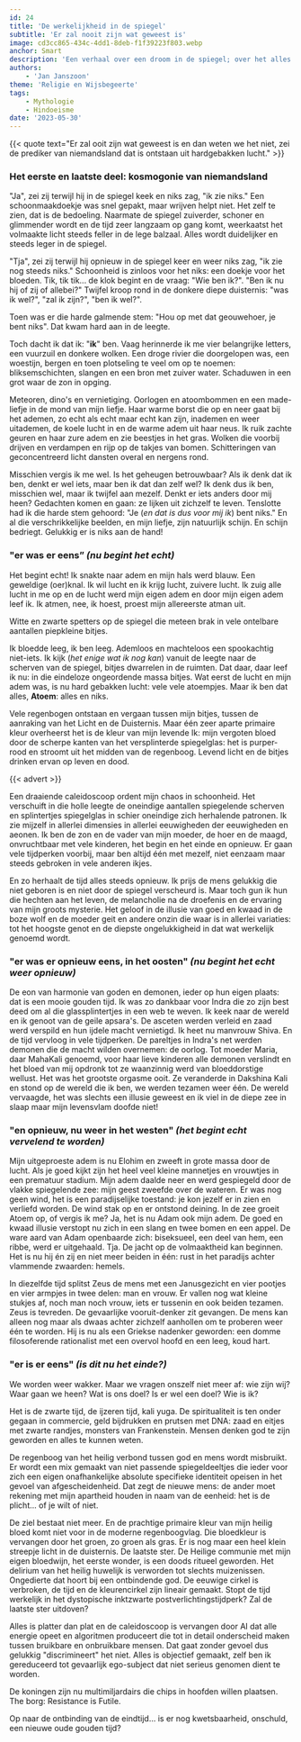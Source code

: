 ```yaml
---
id: 24
title: 'De werkelijkheid in de spiegel'
subtitle: 'Er zal nooit zijn wat geweest is'
image: cd3cc865-434c-4dd1-8deb-f1f39223f803.webp
anchor: Smart
description: 'Een verhaal over een droom in de spiegel; over het alles en het niets, het splijten in veelheid, dood en leven, tijd en tijdloosheid. Goden en demonen.'
authors:
    - 'Jan Janszoon'
theme: 'Religie en Wijsbegeerte'
tags:
    - Mythologie
    - Hindoeisme
date: '2023-05-30'
---
```


{{< quote text="Er zal ooit zijn wat geweest is en dan weten we het niet, zei de prediker van niemandsland dat is ontstaan uit hardgebakken lucht." >}}

### Het eerste en laatste deel: kosmogonie van niemandsland

"Ja", zei zij terwijl hij in de spiegel keek en niks zag, "ik zie niks."
Een schoonmaakdoekje was snel gepakt, maar wrijven helpt niet. Het zelf te zien, dat is de bedoeling. Naarmate de spiegel zuiverder, schoner en glimmender wordt en de tijd zeer langzaam op gang komt, weerkaatst het volmaakte licht steeds feller in de lege balzaal. Alles wordt duidelijker en steeds leger in de spiegel.

"Tja", zei zij terwijl hij opnieuw in de spiegel keer en weer niks zag, "ik zie nog steeds niks."
Schoonheid is zinloos voor het niks: een doekje voor het bloeden.
Tik, tik tik... de klok begint en de vraag: "Wie ben ik?". "Ben ik nu hij of zij of allebei?" Twijfel kroop rond in de donkere diepe duisternis: "was ik wel?", "zal ik zijn?", "ben ik wel?".

Toen was er die harde galmende stem: "Hou op met dat geouwehoer, je bent niks".
Dat kwam hard aan in de leegte.

Toch dacht ik dat ik: "**ik**" ben. Vaag herinnerde ik me vier belangrijke letters, een vuurzuil en donkere wolken. Een droge rivier die doorgelopen was, een woestijn, bergen en toen plotseling te veel om op te noemen: bliksemschichten, slangen en een bron met zuiver water. Schaduwen in een grot waar de zon in opging.

Meteoren, dino's en vernietiging. Oorlogen en atoombommen en een made-liefje in de mond van mijn liefje. Haar warme borst die op en neer gaat bij het ademen, zo echt als echt maar echt kan zijn, inademen en weer uitademen, de koele lucht in en de warme adem uit haar neus. Ik ruik zachte geuren en haar zure adem en zie beestjes in het gras. Wolken die voorbij drijven en verdampen en rijp op de takjes van bomen. Schitteringen van geconcentreerd licht dansten overal en nergens rond.

Misschien vergis ik me wel. Is het geheugen betrouwbaar? Als ik denk dat ik ben, denkt er wel iets, maar ben ik dat dan zelf wel? Ik denk dus ik ben, misschien wel, maar ik twijfel aan mezelf. Denkt er iets anders door mij heen? Gedachten komen en gaan: ze lijken uit zichzelf te leven. Tenslotte had ik die harde stem gehoord: "Je (_en dat is dus voor mij ik_) bent niks." En al die verschrikkelijke beelden, en mijn liefje, zijn natuurlijk schijn. En schijn bedriegt. Gelukkig er is niks aan de hand! 


### "er was er eens” _(nu begint het echt)_

Het begint echt! Ik snakte naar adem en mijn hals werd blauw. Een geweldige (oer)knal. Ik wil lucht en ik krijg lucht, zuivere lucht. Ik zuig alle lucht in me op en de lucht werd mijn eigen adem en door mijn eigen adem leef ik. Ik atmen, nee, ik hoest, proest mijn allereerste atman uit.

Witte en zwarte spetters op de spiegel die meteen brak in vele ontelbare aantallen piepkleine bitjes.

Ik bloedde leeg, ik ben leeg. Ademloos en machteloos een spookachtig niet-iets. Ik kijk (_het enige wat ik nog kan_) vanuit de leegte naar de scherven van de spiegel, bitjes dwarrelen in de ruimten. Dat daar, daar leef ik nu: in die eindeloze ongeordende massa bitjes. Wat eerst de lucht en mijn adem was, is nu hard gebakken lucht: vele vele atoempjes.  Maar ik ben dat alles, **Atoem**: alles en niks.

Vele regenbogen ontstaan en vergaan tussen mijn bitjes, tussen de aanraking van het Licht en de Duisternis. Maar één zeer aparte primaire kleur overheerst het is de kleur van mijn levende Ik: mijn vergoten bloed door de scherpe kanten van het versplinterde spiegelglas: het is purper-rood en stroomt uit het midden van de regenboog. Levend licht en de bitjes drinken ervan op leven en dood.

{{< advert >}}

Een draaiende caleidoscoop ordent mijn chaos in schoonheid. Het verschuift in die holle leegte de oneindige aantallen spiegelende scherven en splintertjes spiegelglas in schier oneindige zich herhalende patronen. Ik zie mijzelf in allerlei dimensies in allerlei eeuwigheden der eeuwigheden en aeonen. Ik ben de zon en de vader van mijn moeder, de hoer en de maagd, onvruchtbaar met vele kinderen, het begin en het einde en opnieuw. Er gaan vele tijdperken voorbij, maar ben altijd één met mezelf, niet eenzaam maar steeds gebroken in vele anderen ikjes.

En zo herhaalt de tijd alles steeds opnieuw. Ik prijs de mens gelukkig die niet geboren is en niet door de spiegel verscheurd is. Maar toch gun ik hun die hechten aan het leven, de melancholie na de droefenis en de ervaring van mijn groots mysterie. Het geloof in de illusie van goed en kwaad in de boze wolf en de moeder geit en andere onzin die waar is in allerlei variaties: tot het hoogste genot en de diepste ongelukkigheid in dat wat werkelijk genoemd wordt.


### "er was er opnieuw eens, in het oosten" _(nu begint het echt weer opnieuw)_

De eon van harmonie van goden en demonen, ieder op hun eigen plaats: dat is een mooie gouden tijd. Ik was zo dankbaar voor Indra die zo zijn best deed om al die glassplintertjes in een web te weven. Ik keek naar de wereld en ik genoot van de geile apsara's. De asceten werden verleid en zaad werd verspild en hun ijdele macht vernietigd. Ik heet nu manvrouw Shiva. En de tijd vervloog in vele tijdperken. De pareltjes in Indra's net werden demonen die de macht wilden overnemen: de oorlog. Tot moeder Maria, daar MahaKali genoemd, voor haar lieve kinderen alle demonen verslindt en het bloed van mij opdronk tot ze waanzinnig werd van bloeddorstige wellust. Het was het grootste orgasme ooit. Ze veranderde in Dakshina Kali en stond op de wereld die ik ben, we werden tezamen weer één. De wereld vervaagde, het was slechts een illusie geweest en ik viel in de diepe zee in slaap maar mijn levensvlam doofde niet!

### "en opnieuw, nu weer in het westen" _(het begint echt vervelend te worden)_

Mijn uitgeproeste adem is nu Elohim en zweeft in grote massa door de lucht. Als je goed kijkt zijn het heel veel kleine mannetjes en vrouwtjes in een prematuur stadium. Mijn adem daalde neer en werd gespiegeld door de vlakke spiegelende zee: mijn geest zweefde over de wateren. Er was nog geen wind, het is een paradijselijke toestand: je kon jezelf er in zien en verliefd worden. De wind stak op en er ontstond deining. In de zee groeit Atoem op, of vergis ik me? Ja, het is nu Adam ook mijn adem. De goed en kwaad illusie verstopt nu zich in een slang en twee bomen en een appel. De ware aard van Adam openbaarde zich: biseksueel, een deel van hem, een ribbe, werd er uitgehaald. Tja. De jacht op de volmaaktheid kan beginnen. Het is nu hij én zij en niet meer beiden in één: rust in het paradijs achter vlammende zwaarden: hemels.

In diezelfde tijd splitst Zeus de mens met een Janusgezicht en vier pootjes en vier armpjes in twee delen: man en vrouw. Er vallen nog wat kleine stukjes af, noch man noch vrouw, iets er tussenin en ook beiden tezamen. Zeus is tevreden. De gevaarlijke vooruit-denker zit gevangen. De mens kan alleen nog maar als dwaas achter zichzelf aanhollen om te proberen weer één te worden. Hij is nu als een Griekse nadenker geworden: een domme filosoferende rationalist met een overvol hoofd en een leeg, koud hart.


### "er is er eens" _(is dit nu het einde?)_

We worden weer wakker. Maar we vragen onszelf niet meer af: wie zijn wij? Waar gaan we heen? Wat is ons doel? Is er wel een doel? Wie is ik?

Het is de zwarte tijd, de ijzeren tijd, kali yuga. De spiritualiteit is ten onder gegaan in commercie, geld bijdrukken en prutsen met DNA: zaad en eitjes met zwarte randjes, monsters van Frankenstein. Mensen denken god te zijn geworden en alles te kunnen weten.

De regenboog van het heilig verbond tussen god en mens wordt misbruikt. Er wordt een mix gemaakt van niet passende spiegeldeeltjes die ieder voor zich een eigen onafhankelijke absolute specifieke identiteit opeisen in het gevoel van afgescheidenheid. Dat zegt de nieuwe mens: de ander moet rekening met mijn apartheid houden in naam van de eenheid: het is de plicht... of je wilt of niet.

De ziel bestaat niet meer. En de prachtige primaire kleur van mijn heilig bloed komt niet voor in de moderne regenboogvlag. Die bloedkleur is vervangen door het groen, zo groen als gras. Er is nog maar een heel klein streepje licht in de duisternis. De laatste ster.
De Heilige communie met mijn eigen bloedwijn, het eerste wonder, is een doods ritueel geworden. Het delirium van het heilig huwelijk is verworden tot slechts muizenissen. Ongedierte dat hoort bij een ontbindende god.
De eeuwige cirkel is verbroken, de tijd en de kleurencirkel zijn lineair gemaakt. Stopt de tijd werkelijk in het dystopische inktzwarte postverlichtingstijdperk? Zal de laatste ster uitdoven?

Alles is platter dan plat en de caleidoscoop is vervangen door AI dat alle energie opeet en algoritmen produceert die tot in detail onderscheid maken tussen bruikbare en onbruikbare mensen. Dat gaat zonder gevoel dus gelukkig "discrimineert" het niet. Alles is objectief gemaakt, zelf ben ik gereduceerd tot gevaarlijk ego-subject dat niet serieus genomen dient te worden.

De koningen zijn nu multimiljardairs die chips in hoofden willen plaatsen.
The borg: Resistance is Futile.

Op naar de ontbinding van de eindtijd...
is er nog kwetsbaarheid, onschuld, een nieuwe oude gouden tijd?
